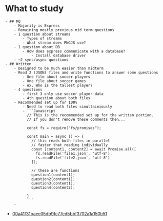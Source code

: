 # What to study
	- ## MQ
		- Majority is Express
		- Remaining mostly previous mid term questions
		- 1 question about streams
			- Types of streams
			- What stream does PNGJS use?
		- 1 question about DB
			- How does express communicate with a database?
				- Install database driver
		- ~2 sync/async questions
	- ## Written
		- Designed to be much easier than midterm
		- Read 2 (JSON) files and write functions to answer some questions
			- One file about soccer players
			- One file about soccer games
			- ex. Who is the tallest player?
		- 4 questions
			- first 3 only use soccer player data
			- 4th question about both files
		- Recommended set up for 100%
			- Need to read both files simultainiously
			- ```Javascript
			  // This is the recommended set up for the written portion.
			  // If you don't remove these comments then...
			  
			  const fs = require("fs/promises");
			  
			  const main = async () => {
			    // this reads both files in parallel
			    // faster that reading individually
			    const [content1, content2] = await Promise.all([
			      fs.readFile('file1.json', 'utf-8'), 
			      fs.readFile('file2.json', 'utf-8')
			    ]); 
			  
			    // these are functions
			    question1(content1);
			    question2(content1);
			    question3(content1);
			    question4(content2);
			  
			  }
			  ```
		-
- [00a41f31baee05db9fc77ed5bbf3702a1a150b51](../assets/00a41f31baee05db9fc77ed5bbf3702a1a150b51_1733339752942_0)